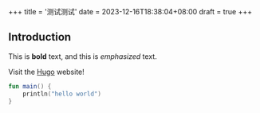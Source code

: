 +++
title = '测试测试'
date = 2023-12-16T18:38:04+08:00
draft = true
+++

## Introduction

This is **bold** text, and this is *emphasized* text.

Visit the [Hugo](https://gohugo.io) website!
```kotlin
fun main() {
    println("hello world")
}
```